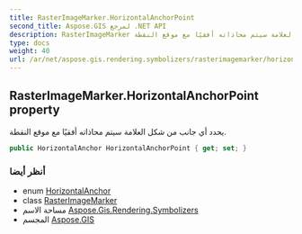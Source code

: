 ```yaml
---
title: RasterImageMarker.HorizontalAnchorPoint
second_title: Aspose.GIS لمرجع .NET API
description: RasterImageMarker ملكية. يحدد أي جانب من شكل العلامة سيتم محاذاته أفقيًا مع موقع النقطة.
type: docs
weight: 40
url: /ar/net/aspose.gis.rendering.symbolizers/rasterimagemarker/horizontalanchorpoint/
---
```

## RasterImageMarker.HorizontalAnchorPoint property

يحدد أي جانب من شكل العلامة سيتم محاذاته أفقيًا مع موقع النقطة.

```csharp
public HorizontalAnchor HorizontalAnchorPoint { get; set; }
```

### أنظر أيضا

* enum [HorizontalAnchor](../../horizontalanchor/)
* class [RasterImageMarker](../)
* مساحة الاسم [Aspose.Gis.Rendering.Symbolizers](../../rasterimagemarker/)
* المجسم [Aspose.GIS](../../../)



